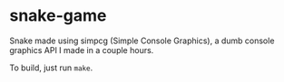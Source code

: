 # snake-game

Snake made using simpcg (Simple Console Graphics), a dumb console graphics API I made in a couple hours.

To build, just run `make`.

